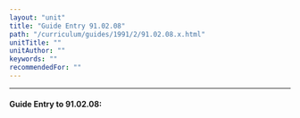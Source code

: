 ```yaml
---
layout: "unit"
title: "Guide Entry 91.02.08"
path: "/curriculum/guides/1991/2/91.02.08.x.html"
unitTitle: ""
unitAuthor: ""
keywords: ""
recommendedFor: ""
---
```

<body>
<hr/>
<h4>
Guide Entry to 91.02.08:
</h4>
</body>
